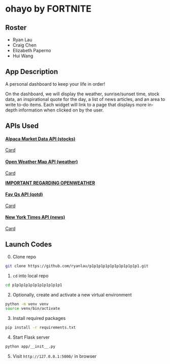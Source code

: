 # ohayo by FORTNITE

## Roster

* Ryan Lau
* Craig Chen
* Elizabeth Paperno
* Hui Wang

## App Description

A personal dashboard to keep your life in order! 

On the dashboard, we will display the weather, sunrise/sunset time, stock data, an inspirational quote for the day, a list of news articles, and an area to write to-do items. Each widget will link to a page that displays more in-depth information when clicked on by the user. 

## APIs Used
#### [Alpaca Market Data API (stocks)](https://alpaca.markets/docs/api-references/market-data-api/stock-pricing-data/historical/)
[Card](https://github.com/stuy-softdev/notes-and-code/blob/main/api_kb/411_on_AlpacaMarketData.md)


#### [Open Weather Map API (weather)](https://openweathermap.org/api)
[Card](https://github.com/stuy-softdev/notes-and-code/blob/main/api_kb/411_on_OpenWeather.md)

[**IMPORTANT REGARDING OPENWEATHER**](https://github.com/ryanlau/p1p1p1p1p1p1p1p1p1p1p1/blob/main/app/keys/readme)

#### [Fav Qs API (qotd)](https://favqs.com/api)
[Card](https://github.com/stuy-softdev/notes-and-code/blob/main/api_kb/411FavQs.md)

#### [New York Times API (news)](https://developer.nytimes.com/apis)
[Card](https://github.com/stuy-softdev/notes-and-code/blob/main/api_kb/411_on_NYTMostPopular.md)


## Launch Codes

0. Clone repo

```bash
git clone https://github.com/ryanlau/p1p1p1p1p1p1p1p1p1p1p1.git
```

1. `cd` into local repo

```bash
cd p1p1p1p1p1p1p1p1p1p1p1
```

2. Optionally, create and activate a new virtual environment

```bash
python -m venv venv
source venv/bin/activate
```

3. Install required packages

```bash
pip install -r requirements.txt
```

4. Start Flask server

```bash
python app/__init__.py
```

5. Visit `http://127.0.0.1:5000/` in browser
